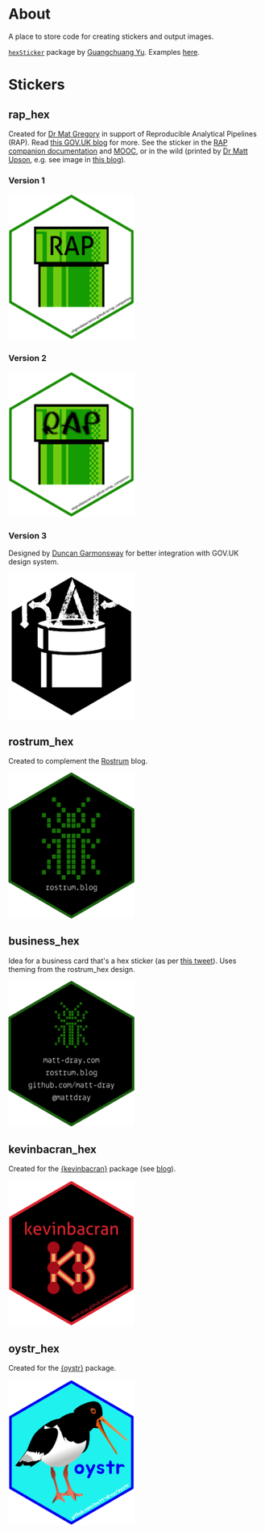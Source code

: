 # About

A place to store code for creating stickers and output images.

[`hexSticker`](https://github.com/GuangchuangYu/hexSticker) package by [Guangchuang Yu](https://github.com/GuangchuangYu). Examples [here](http://hexb.in).

# Stickers

## rap_hex

Created for [Dr Mat Gregory](https://github.com/mammykins) in support of Reproducible Analytical Pipelines (RAP). Read [this GOV.UK blog](https://dataingovernment.blog.gov.uk/2017/03/27/reproducible-analytical-pipeline/) for more. See the sticker in the [RAP companion documentation](https://github.com/ukgovdatascience/rap_companion) and [MOOC](https://www.udemy.com/reproducible-analytical-pipelines/), or in the wild (printed by [Dr Matt Upson](https://github.com/ivyleavedtoadflax), e.g. see image in [this blog](https://dataingovernment.blog.gov.uk/2017/11/27/transforming-the-process-of-producing-official-statistics/)).

### Version 1

<img src="output/rap_hex.png" width=250>

### Version 2

<img src="output/rap_v2_hex.png" width=250>

### Version 3

Designed by [Duncan Garmonsway](https://twitter.com/nacnudus) for better integration with GOV.UK design system.

<img src="output/rap_v3_hex.png" width=250>

## rostrum_hex

Created to complement the [Rostrum](https://www.rostrum.blog) blog.

<img src="output/rostrum_hex.png" width=250>

## business_hex

Idea for a business card that's a hex sticker (as per [this tweet](https://twitter.com/mattdray/status/923837532789526528)). Uses theming from the rostrum_hex design.

<img src="output/business_hex.png" width=250>

## kevinbacran_hex

Created for the [{kevinbacran}](https://matt-dray.github.io/kevinbacran/) package (see [blog](https://www.rostrum.blog/2019/02/27/hadley-number/)).

<img src="output/kevinbacran_hex.png" width=250>

## oystr_hex

Created for the [{oystr}](https://github.com/matt-dray/oystr/) package.

<img src="output/oystr_hex.png" width=250>
